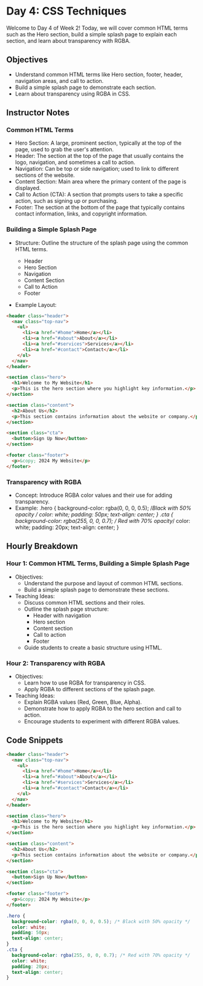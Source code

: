 # Day 4: CSS Techniques

Welcome to Day 4 of Week 2! Today, we will cover common HTML terms such as the Hero section, build a simple splash page to explain each section, and learn about transparency with RGBA.

## Objectives

- Understand common HTML terms like Hero section, footer, header, navigation areas, and call to action.
- Build a simple splash page to demonstrate each section.
- Learn about transparency using RGBA in CSS.

## Instructor Notes

### Common HTML Terms

- Hero Section: A large, prominent section, typically at the top of the page, used to grab the user's attention.
- Header: The section at the top of the page that usually contains the logo, navigation, and sometimes a call to action.
- Navigation: Can be top or side navigation; used to link to different sections of the website.
- Content Section: Main area where the primary content of the page is displayed.
- Call to Action (CTA): A section that prompts users to take a specific action, such as signing up or purchasing.
- Footer: The section at the bottom of the page that typically contains contact information, links, and copyright information.

### Building a Simple Splash Page

- Structure: Outline the structure of the splash page using the common HTML terms.

  - Header
  - Hero Section
  - Navigation
  - Content Section
  - Call to Action
  - Footer

- Example Layout:

```html
<header class="header">
  <nav class="top-nav">
    <ul>
      <li><a href="#home">Home</a></li>
      <li><a href="#about">About</a></li>
      <li><a href="#services">Services</a></li>
      <li><a href="#contact">Contact</a></li>
    </ul>
  </nav>
</header>

<section class="hero">
  <h1>Welcome to My Website</h1>
  <p>This is the hero section where you highlight key information.</p>
</section>

<section class="content">
  <h2>About Us</h2>
  <p>This section contains information about the website or company.</p>
</section>

<section class="cta">
  <button>Sign Up Now</button>
</section>

<footer class="footer">
  <p>&copy; 2024 My Website</p>
</footer>
```

### Transparency with RGBA

- Concept: Introduce RGBA color values and their use for adding transparency.
- Example:
  .hero {
  background-color: rgba(0, 0, 0, 0.5); /_Black with 50% opacity _/
  color: white;
  padding: 50px;
  text-align: center;
  }
  .cta {
  background-color: rgba(255, 0, 0, 0.7); /_ Red with 70% opacity_/
  color: white;
  padding: 20px;
  text-align: center;
  }

## Hourly Breakdown

### Hour 1: Common HTML Terms, Building a Simple Splash Page

- Objectives:
  - Understand the purpose and layout of common HTML sections.
  - Build a simple splash page to demonstrate these sections.
- Teaching Ideas:
  - Discuss common HTML sections and their roles.
  - Outline the splash page structure:
    - Header with navigation
    - Hero section
    - Content section
    - Call to action
    - Footer
  - Guide students to create a basic structure using HTML.

### Hour 2: Transparency with RGBA

- Objectives:
  - Learn how to use RGBA for transparency in CSS.
  - Apply RGBA to different sections of the splash page.
- Teaching Ideas:
  - Explain RGBA values (Red, Green, Blue, Alpha).
  - Demonstrate how to apply RGBA to the hero section and call to action.
  - Encourage students to experiment with different RGBA values.

## Code Snippets

```html
<header class="header">
  <nav class="top-nav">
    <ul>
      <li><a href="#home">Home</a></li>
      <li><a href="#about">About</a></li>
      <li><a href="#services">Services</a></li>
      <li><a href="#contact">Contact</a></li>
    </ul>
  </nav>
</header>

<section class="hero">
  <h1>Welcome to My Website</h1>
  <p>This is the hero section where you highlight key information.</p>
</section>

<section class="content">
  <h2>About Us</h2>
  <p>This section contains information about the website or company.</p>
</section>

<section class="cta">
  <button>Sign Up Now</button>
</section>

<footer class="footer">
  <p>&copy; 2024 My Website</p>
</footer>
```

```css
.hero {
  background-color: rgba(0, 0, 0, 0.5); /* Black with 50% opacity */
  color: white;
  padding: 50px;
  text-align: center;
}
.cta {
  background-color: rgba(255, 0, 0, 0.7); /* Red with 70% opacity */
  color: white;
  padding: 20px;
  text-align: center;
}
```
